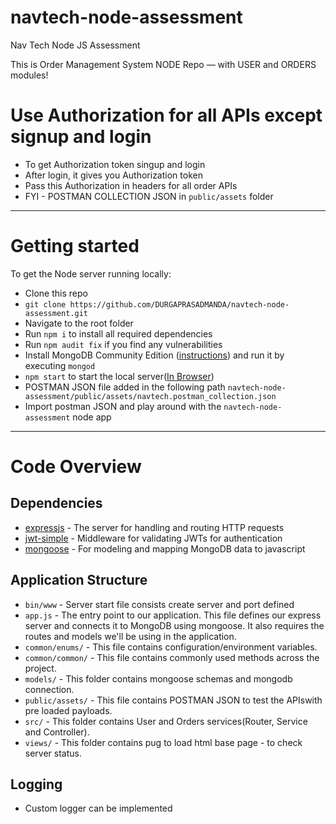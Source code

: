# navtech-node-assessment
Nav Tech Node JS Assessment

This is Order Management System NODE Repo — with USER and ORDERS modules!
# Use Authorization for all APIs except signup and login

- To get Authorization token singup and login
- After login, it gives you Authorization token
- Pass this Authorization in headers for all order APIs
- FYI - POSTMAN COLLECTION JSON in `public/assets` folder
---
# Getting started

To get the Node server running locally:

- Clone this repo
- `git clone https://github.com/DURGAPRASADMANDA/navtech-node-assessment.git`
- Navigate to the root folder
- Run `npm i` to install all required dependencies
- Run `npm audit fix` if you find any vulnerabilities
- Install MongoDB Community Edition ([instructions](https://docs.mongodb.com/manual/installation/#tutorials)) and run it by executing `mongod`
- `npm start` to start the local server([In Browser](https://localhost:3000))
- POSTMAN JSON file added in the following path `navtech-node-assessment/public/assets/navtech.postman_collection.json`
- Import postman JSON and play around with the `navtech-node-assessment` node app

---

# Code Overview

## Dependencies

- [expressjs](https://www.npmjs.com/package/express) - The server for handling and routing HTTP requests
- [jwt-simple](https://www.npmjs.com/package/jwt-simple) - Middleware for validating JWTs for authentication
- [mongoose](https://github.com/Automattic/mongoose) - For modeling and mapping MongoDB data to javascript

## Application Structure

- `bin/www` - Server start file consists create server and port defined
- `app.js` - The entry point to our application. This file defines our express server and connects it to MongoDB using mongoose. It also requires the routes and models we'll be using in the application.
- `common/enums/` - This file contains configuration/environment variables.
- `common/common/` - This file contains commonly used methods across the project.
- `models/` - This folder contains mongoose schemas and mongodb connection.
- `public/assets/` - This file contains POSTMAN JSON to test the APIswith pre loaded payloads.
- `src/` - This folder contains User and Orders services(Router, Service and Controller).
- `views/` - This folder contains pug to load html base page - to check server status.

## Logging

- Custom logger can be implemented